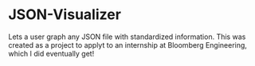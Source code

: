 # JSON-Visualizer
Lets a user graph any JSON file with standardized information. 
This was created as a project to applyt to an internship at Bloomberg Engineering, which I did eventually get!
